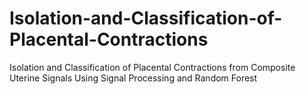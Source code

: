 # Isolation-and-Classification-of-Placental-Contractions
Isolation and Classification of Placental Contractions from Composite Uterine Signals Using Signal Processing and Random Forest
